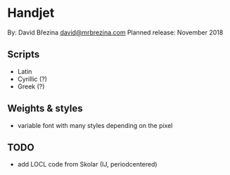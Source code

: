# Handjet

By: David Březina <david@mrbrezina.com>
Planned release: November 2018

## Scripts

* Latin
* Cyrillic (?)
* Greek (?)

## Weights & styles

* variable font with many styles depending on the pixel

## TODO

- add LOCL code from Skolar (IJ, periodcentered)